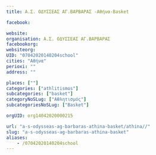 ```yaml
---
title: Α.Σ. ΟΔΥΣΣΕΑΣ ΑΓ.ΒΑΡΒΑΡΑΣ -Αθήνα-Basket

facebook:

website:
organisation: Α.Σ. ΟΔΥΣΣΕΑΣ ΑΓ.ΒΑΡΒΑΡΑΣ 
facebookorg:
websiteorg:
UID: "07042020140204school"
cities: "Αθήνα"
perioxi: ""
address: ""

places: [""]
categories: ["athlitismos"]
subcategories: ["basket"]
categoryNoSLug: ["Αθλητισμός"]
subcategoriesNoSLug: ["Basket"]

orgUID: org14042020000215

url: "a-s-odysseas-ag-barbaras-athina-basket/athina//"
slug: "a-s-odysseas-ag-barbaras-athina-basket"
aliases:
    - /07042020140204school
---
```





